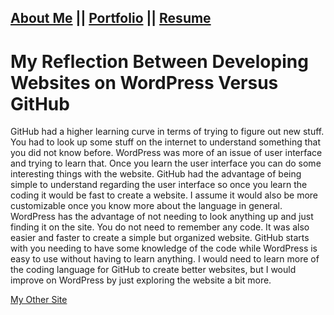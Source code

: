 ## [About Me](index.md) || [Portfolio](Portfolio.md) || [Resume](Resume.md)
# My Reflection Between Developing Websites on WordPress Versus GitHub

GitHub had a higher learning curve in terms of trying to figure out new stuff. You had to look up some stuff on the internet to understand something that you did not know before. 
WordPress was more of an issue of user interface and trying to learn that. Once you learn the user interface you can do some interesting things with the website. 
GitHub had the advantage of being simple to understand regarding the user interface so once you learn the coding it would be fast to create a website. 
I assume it would also be more customizable once you know more about the language in general. 
WordPress has the advantage of not needing to look anything up and just finding it on the site. 
You do not need to remember any code. It was also easier and faster to create a simple but organized website. 
GitHub starts with you needing to have some knowledge of the code while WordPress is easy to use without having to learn anything. 
I would need to learn more of the coding language for GitHub to create better websites, but I would improve on WordPress by just exploring the website a bit more.

[My Other Site](https://sites.psu.edu/andersonportfolio/)
